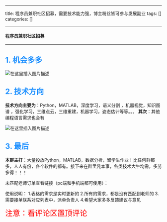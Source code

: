 
--- 
title:  程序员兼职社区招募，需要技术能力强，博主粉丝皆可参与发展副业 
tags: []
categories: [] 

---


#### 程序员兼职社区招募
- - - 


## <font size="5" color="#1E90FF">1. 机会多多</font>

<img src="https://img-blog.csdnimg.cn/96532e0b70f54fc8b8f399b197277962.png" alt="在这里插入图片描述"> 

## <font size="5" color="#1E90FF">2. 技术方向</font>

**技术方向主要为**：Python，MATLAB，深度学习，语义分割 ，机器视觉，知识图谱 ，强化学习，三维点云，三维重建，机器学习，姿态估计等等。。。  **其次**：其他编程语言需求也会有

<img src="https://img-blog.csdnimg.cn/509d1f99350d444cb97f35a947b611fe.png" alt="在这里插入图片描述"> 

## <font size="5" color="#1E90FF">3. 最后</font>

**本群主打**：大量投放Python，MATLAB，数据分析，留学生作业！比任何群都多，人人有份，各个软件的都有。接下来在群里凭本事，各类技术大牛均需，多劳多得！！！

未匹配老师订单查看链接（pc端和手机端都可使用）：

使用说明： 1.表格的需求是实时更新的 2.所有的需求，都是没有匹配到老师的 3.需要接单联系对应列表中，派单负责人 4.希望大家多多反馈建议与意见

<font size="5" color="red">注意：看评论区置顶评论</font>
